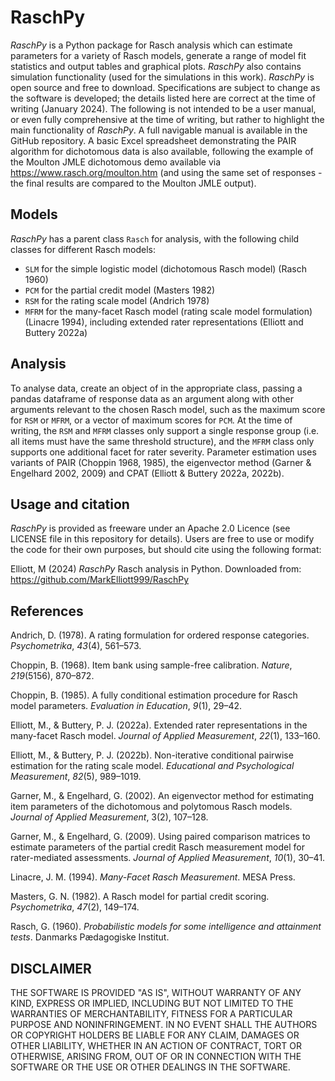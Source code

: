 # RaschPy
_RaschPy_ is a Python package for Rasch analysis which can estimate parameters for a variety of Rasch models, generate a range of model fit statistics and output tables and graphical plots. _RaschPy_ also contains simulation functionality (used for the simulations in this work). _RaschPy_ is open source and free to download. Specifications are subject to change as the software is developed; the details listed here are correct at the time of writing (January 2024). The following is not intended to be a user manual, or even fully comprehensive at the time of writing, but rather to highlight the main functionality of _RaschPy_. A full navigable manual is available in the GitHub repository. A basic Excel spreadsheet demonstrating the PAIR algorithm for dichotomous data is also available, following the example of the Moulton JMLE dichotomous demo available via https://www.rasch.org/moulton.htm  (and using the same set of responses - the final results are compared to the Moulton JMLE output).

## Models
_RaschPy_ has a parent class `Rasch` for analysis, with the following child classes for different Rasch models:
- `SLM` for the simple logistic model (dichotomous Rasch model) (Rasch 1960)
- `PCM` for the partial credit model (Masters 1982)
- `RSM` for the rating scale model (Andrich 1978)
- `MFRM` for the many-facet Rasch model (rating scale model formulation) (Linacre 1994), including extended rater representations (Elliott and Buttery 2022a)

## Analysis
To analyse data, create an object of in the appropriate class, passing a pandas dataframe of response data as an argument along with other arguments relevant to the chosen Rasch model, such as the maximum score for `RSM` or `MFRM`, or a vector of maximum scores for `PCM`. At the time of writing, the `RSM` and `MFRM` classes only support a single response group (i.e. all items must have the same threshold structure), and the `MFRM` class only supports one additional facet for rater severity. Parameter estimation uses variants of PAIR (Choppin 1968, 1985), the eigenvector method (Garner & Engelhard 2002, 2009) and CPAT (Elliott & Buttery 2022a, 2022b).

## Usage and citation
_RaschPy_ is provided as freeware under an Apache 2.0 Licence (see LICENSE file in this repository for details). Users are free to use or modify the code for their own purposes, but should cite using the following format:

Elliott, M (2024) _RaschPy_ Rasch analysis in Python. Downloaded from: https://github.com/MarkElliott999/RaschPy

## References
Andrich, D. (1978). A rating formulation for ordered response categories. _Psychometrika_, _43_(4), 561–573.

Choppin, B. (1968). Item bank using sample-free calibration. _Nature_, _219_(5156), 870–872.

Choppin, B. (1985). A fully conditional estimation procedure for Rasch model parameters. _Evaluation in Education_, _9_(1), 29–42.

Elliott, M., & Buttery, P. J. (2022a). Extended rater representations in the many-facet Rasch model. _Journal of Applied Measurement_, _22_(1), 133–160.

Elliott, M., & Buttery, P. J. (2022b). Non-iterative conditional pairwise estimation for the rating scale model. _Educational and Psychological Measurement_, _82_(5), 989–1019.

Garner, M., & Engelhard, G. (2002). An eigenvector method for estimating item parameters of the dichotomous and polytomous Rasch models. _Journal of Applied Measurement_, 3(2), 107–128.

Garner, M., & Engelhard, G. (2009). Using paired comparison matrices to estimate parameters of the partial credit Rasch measurement model for rater-mediated assessments. _Journal of Applied Measurement_, _10_(1), 30–41.

Linacre, J. M. (1994). _Many-Facet Rasch Measurement_. MESA Press.

Masters, G. N. (1982). A Rasch model for partial credit scoring. _Psychometrika_, _47_(2), 149–174.

Rasch, G. (1960). _Probabilistic models for some intelligence and attainment tests_. Danmarks Pædagogiske Institut.

## DISCLAIMER
THE SOFTWARE IS PROVIDED "AS IS", WITHOUT WARRANTY OF ANY KIND, EXPRESS OR IMPLIED, INCLUDING BUT NOT LIMITED TO THE WARRANTIES OF MERCHANTABILITY, FITNESS FOR A PARTICULAR PURPOSE AND NONINFRINGEMENT. IN NO EVENT SHALL THE AUTHORS OR COPYRIGHT HOLDERS BE LIABLE FOR ANY CLAIM, DAMAGES OR OTHER LIABILITY, WHETHER IN AN ACTION OF CONTRACT, TORT OR OTHERWISE, ARISING FROM, OUT OF OR IN CONNECTION WITH THE SOFTWARE OR THE USE OR OTHER DEALINGS IN THE SOFTWARE.

